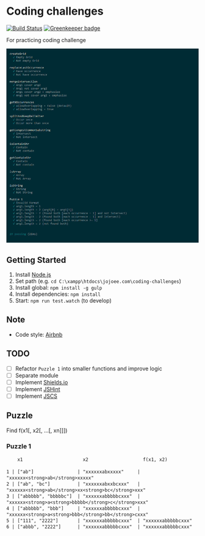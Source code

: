 # Coding challenges
[![Build Status](https://travis-ci.org/jojoee/coding-challenges.svg)](https://travis-ci.org/jojoee/coding-challenges) [![Greenkeeper badge](https://badges.greenkeeper.io/jojoee/coding-challenges.svg)](https://greenkeeper.io/)

For practicing coding challenge

![Screenshot](https://raw.githubusercontent.com/jojoee/coding-challenges/master/screenshot/screenshot1.jpg "Screenshot")

## Getting Started
1. Install [Node.js](https://nodejs.org/en/)
2. Set path (e.g. `cd C:\xampp\htdocs\jojoee.com\coding-challenges`)
3. Install global: `npm install -g gulp`
4. Install dependencies: `npm install`
5. Start: `npm run test.watch` (to develop)

## Note
- Code style: [Airbnb](https://github.com/airbnb/javascript)

## TODO
- [ ] Refactor `Puzzle 1` into smaller functions and improve logic
- [ ] Separate module
- [ ] Implement [Shields.io](http://shields.io/)
- [ ] Implement [JSHint](http://jshint.com/)
- [ ] Implement [JSCS](http://jscs.info/)

## Puzzle
Find f(x1[, x2[, ...[, xn]]])

### Puzzle 1
```
    x1                      x2                    f(x1, x2)

1 | ["ab"]                | "xxxxxxabxxxxx"     | "xxxxxx<strong>ab</strong>xxxxx"
2 | ["ab", "bc"]          | "xxxxxxabxxbcxxx"   | "xxxxxx<strong>ab</strong>xx<strong>bc</strong>xxx"
3 | ["abbbbb", "bbbbbc"]  | "xxxxxxabbbbbcxxx"  | "xxxxxx<strong>a<strong>bbbbb</strong>c</strong>xxx"
4 | ["abbbbb", "bbb"]     | "xxxxxxabbbbbcxxx"  | "xxxxxx<strong>a<strong>bbb</strong>bb</strong>cxxx"
5 | ["111", "2222"]       | "xxxxxxabbbbbcxxx"  | "xxxxxxabbbbbcxxx"
6 | ["abbb", "2222"]      | "xxxxxxabbbbbcxxx"  | "xxxxxxabbbbbcxxx"
```
